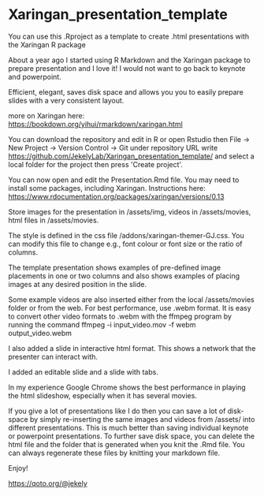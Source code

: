 # Xaringan_presentation_template

You can use this .Rproject as a template to create .html presentations with the Xaringan R package

About a year ago I started using R Markdown and the Xaringan package to prepare presentation and I love it! I would not want to go back to keynote and powerpoint.

Efficient, elegant, saves disk space and allows you you to easily prepare slides with a very consistent layout.

more on Xaringan here:
https://bookdown.org/yihui/rmarkdown/xaringan.html

You can download the repository and edit in R or open Rstudio then File -> New Project -> Version Control -> Git 
under repository URL write https://github.com/JekelyLab/Xaringan_presentation_template/ and select a local folder for the project then press 'Create project'.

You can now open and edit the Presentation.Rmd file. You may need to install some packages, including Xaringan. 
Instructions here:
https://www.rdocumentation.org/packages/xaringan/versions/0.13

Store images for the presentation in /assets/img, videos in /assets/movies, html files in /assets/movies.

The style is defined in the css file /addons/xaringan-themer-GJ.css.
You can modify this file to change e.g., font colour or font size or the ratio of columns.

The template presentation shows examples of pre-defined image placements in one or two columns and also shows examples of placing images at any desired position in the slide.

Some example videos are also inserted either from the local /assets/movies folder or from the web.
For best performance, use .webm format. It is easy to convert other video formats to .webm with the ffmpeg program by running the command
ffmpeg -i input_video.mov -f webm output_video.webm

I also added a slide in interactive html format. This shows a network that the presenter can interact with.

I added an editable slide and a slide with tabs.

In my experience Google Chrome shows the best performance in playing the html slideshow, especially when it has several movies.

If you give a lot of presentations like I do then you can save a lot of disk-space by simply re-inserting the same images and videos from /assets/ into different presentations.
This is much better than saving individual keynote or powerpoint presentations.
To further save disk space, you can delete the html file and the folder that is generated when you knit the .Rmd file. You can always regenerate these files by knitting your markdown file.

Enjoy!

https://qoto.org/@jekely

